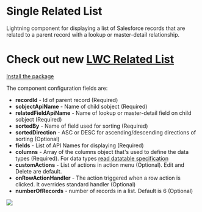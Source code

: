 # Single Related List
Lightning component for displaying a list of Salesforce records that are related to a parent record with a lookup or master-detail relationship.

# Check out new [LWC Related List](https://github.com/artyom-bazyk/relatedList)

[Install the package](https://login.salesforce.com/packaging/installPackage.apexp?p0=04t6F000003zHCdQAM)

The component configuration fields are:
- **recordId** - Id of parent record (Required)
- **sobjectApiName** - Name of child sobject (Required)
- **relatedFieldApiName** - Name of lookup or master-detail field on child sobject (Required)
- **sortedBy** - Name of field used for sorting (Required)
- **sortedDirection** -  ASC or DESC for ascending/descending directions of sorting (Optional)
- **fields** - List of API Names for displaying (Required)
- **columns** - Array of the columns object that's used to define the data types (Required). For data types [read datatable specification](https://developer.salesforce.com/docs/component-library/bundle/lightning:datatable/specification) 
- **customActions** - List of actions in action menu (Optional). Edit and Delete are default.
- **onRowActionHandler** - The action triggered when a row action is clicked. It overrides standard handler (Optional)
- **numberOfRecords** - number of records in a list. Default is 6 (Optional)

![](realtedList.gif)
